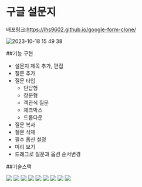 # 구글 설문지


배포링크:https://lhs9602.github.io/google-form-clone/


![2023-10-18 15 49 38](https://github.com/lhs9602/google-form-clone/assets/34961388/b6e4ac36-dc90-462e-a5db-de4f1757ab8d)


##기능 구현
- 설문지 제목 추가, 편집
- 질문 추가
- 질문 타입
    - 단답형
    - 장문형
    - 객관식 질문
    - 체크박스
    - 드롭다운
- 질문 복사 
- 질문 삭제 
- 필수 옵션 설정 
- 미리 보기
- 드래그로 질문과 옵션 순서변경

##기술스택


<img src="https://img.shields.io/badge/html5-E34F26?style=for-the-badge&logo=html5&logoColor=white"> <img src="https://img.shields.io/badge/css-1572B6?style=for-the-badge&logo=css3&logoColor=white"> <img src="https://img.shields.io/badge/javascript-F7DF1E?style=for-the-badge&logo=javascript&logoColor=black"> <img src="https://img.shields.io/badge/react-61DAFB?style=for-the-badge&logo=react&logoColor=black"> <img src="https://img.shields.io/badge/redux-764ABC?style=for-the-badge&logo=redux&logoColor=black"> <img src="https://img.shields.io/badge/styledcomponents-DB7093?style=for-the-badge&logo=styledcomponents&logoColor=black"> <img src="https://img.shields.io/badge/mui-007FFF?style=for-the-badge&logo=mui&logoColor=black"> <img src="https://img.shields.io/badge/typescript-3178C6?style=for-the-badge&logo=typescript&logoColor=black"> <img src="https://img.shields.io/badge/vite-646CFF?style=for-the-badge&logo=vite&logoColor=black"> 


